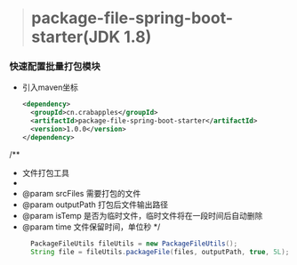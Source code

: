 > # package-file-spring-boot-starter(JDK 1.8)

### 快速配置批量打包模块

- 引入maven坐标
  ```xml
  <dependency>
    <groupId>cn.crabapples</groupId>
    <artifactId>package-file-spring-boot-starter</artifactId>
    <version>1.0.0</version>
  </dependency>
  ```

/**

* 文件打包工具
*
* @param srcFiles 需要打包的文件
* @param outputPath 打包后文件输出路径
* @param isTemp 是否为临时文件，临时文件将在一段时间后自动删除
* @param time 文件保留时间，单位秒
  */
  ``` java
    PackageFileUtils fileUtils = new PackageFileUtils();
    String file = fileUtils.packageFile(files, outputPath, true, 5L);


  ```
